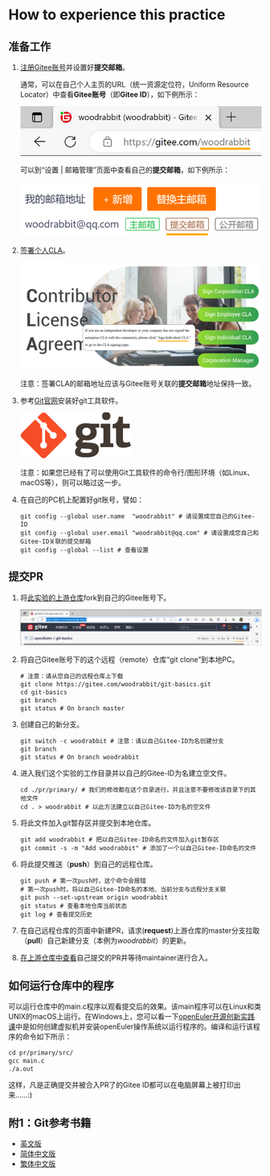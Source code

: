 # How to experience this practice



## 准备工作

1. [注册Gitee账号](https://gitee.com/signup)并设置好**提交邮箱**。

   通常，可以在自己个人主页的URL（统一资源定位符，Uniform Resource Locator）中查看**Gitee账号**（即**Gitee ID**），如下例所示：

   ![GiteeID](./images/gitee_id.png "GiteeID")

   

   可以到“设置 | 邮箱管理”页面中查看自己的**提交邮箱**，如下例所示：

   ![提交邮箱](./images/submission_email.png "提交邮箱")

   

2. [签署个人CLA](https://clasign.osinfra.cn/sign/Z2l0ZWUlMkZvcGVuZXVsZXI=)。

   ![签署个人CLA](./images/sign_individual_cla.png "签署个人CLA")

   注意：签署CLA的邮箱地址应该与Gitee账号关联的**提交邮箱**地址保持一致。

   

3. 参考[Git官网](https://git-scm.com/downloads)安装好git工具软件。

   ![Git工具软件](./images/git_logo@2x.png "Git工具软件")

   注意：如果您已经有了可以使用Git工具软件的命令行/图形环境（如Linux、macOS等），则可以略过这一步。

   

4. 在自己的PC机上配置好git账号，譬如：

   ```shell
   git config --global user.name  "woodrabbit" # 请设置成您自己的Gitee-ID
   git config --global user.email "woodrabbit@qq.com" # 请设置成您自己和Gitee-ID关联的提交邮箱
   git config --global --list # 查看设置
   ```



## 提交PR

1. 将[此实验的上游仓库](https://gitee.com/openeuler/git-basics)fork到自己的Gitee账号下。

   ![fork](./images/fork.png "fork")

   

2. 将自己Gitee账号下的这个远程（remote）仓库“git clone”到本地PC。

   ```shell
   # 注意：请从您自己的远程仓库上下载
   git clone https://gitee.com/woodrabbit/git-basics.git
   cd git-basics
   git branch
   git status # On branch master
   ```

   

3. 创建自己的新分支。

   ```shell
   git switch -c woodrabbit # 注意：请以自己Gitee-ID为名创建分支
   git branch
   git status # On branch woodrabbit
   ```

   

4. 进入我们这个实验的工作目录并以自己的Gitee-ID为名建立空文件。

   ```shell
   cd ./pr/primary/ # 我们的修改都在这个目录进行，并且注意不要修改该目录下的其他文件
   cd . > woodrabbit # 以此方法建立以自己Gitee-ID为名的空文件
   ```

   

5. 将此文件加入git暂存区并提交到本地仓库。

   ```shell
   git add woodrabbit # 把以自己Gitee-ID命名的文件加入git暂存区
   git commit -s -m "Add woodrabbit" # 添加了一个以自己Gitee-ID命名的文件
   ```

   

6. 将此提交推送（**push**）到自己的远程仓库。

   ```shell
   git push # 第一次push时，这个命令会报错
   # 第一次push时，将以自己Gitee-ID命名的本地、当前分支与远程分支关联
   git push --set-upstream origin woodrabbit
   git status # 查看本地仓库当前状态
   git log # 查看提交历史
   ```

   

7. 在自己远程仓库的页面中新建PR，请求(**request**)上游仓库的master分支拉取（**pull**）自己新建分支（本例为*woodrabbit*）的更新。

8. [在上游仓库中查看](https://gitee.com/openeuler/git-basics/pulls)自己提交的PR并等待maintainer进行合入。



## 如何运行仓库中的程序

可以运行仓库中的main.c程序以观看提交后的效果。该main程序可以在Linux和类UNIX的macOS上运行。在Windows上，您可以看一下[openEuler开源创新实践课](https://gitee.com/openeuler/lfs-course/tree/master/lfs-7.7-systemd)中是如何创建虚拟机并安装openEuler操作系统以运行程序的。编译和运行该程序的命令如下所示：

```shell
cd pr/primary/src/
gcc main.c
./a.out
```

这样，凡是正确提交并被合入PR了的Gitee ID都可以在电脑屏幕上被打印出来……:)



## 附1：Git参考书籍

- [英文版](https://git-scm.com/book/en/v2)
- [简体中文版](https://git-scm.com/book/zh/v2)
- [繁体中文版](https://git-scm.com/book/zh-tw/v2)
